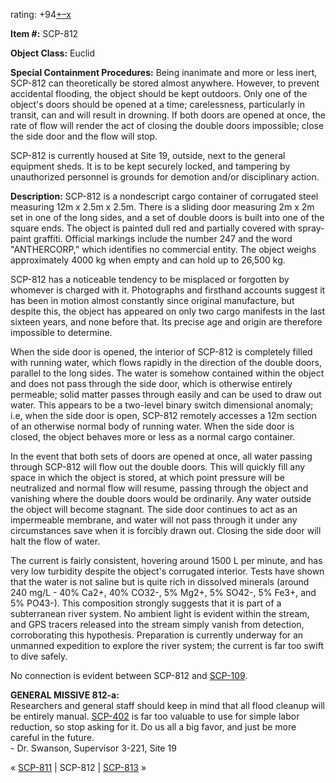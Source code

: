 rating: +94[+](javascript:; "I like it")[–](javascript:; "I don't like it")[x](javascript:; "Cancel my vote")

**Item #:** SCP-812

**Object Class:** Euclid

**Special Containment Procedures:** Being inanimate and more or less inert, SCP-812 can theoretically be stored almost anywhere. However, to prevent accidental flooding, the object should be kept outdoors. Only one of the object's doors should be opened at a time; carelessness, particularly in transit, can and will result in drowning. If both doors are opened at once, the rate of flow will render the act of closing the double doors impossible; close the side door and the flow will stop.

SCP-812 is currently housed at Site 19, outside, next to the general equipment sheds. It is to be kept securely locked, and tampering by unauthorized personnel is grounds for demotion and/or disciplinary action.

**Description:** SCP-812 is a nondescript cargo container of corrugated steel measuring 12m x 2.5m x 2.5m. There is a sliding door measuring 2m x 2m set in one of the long sides, and a set of double doors is built into one of the square ends. The object is painted dull red and partially covered with spray-paint graffiti. Official markings include the number 247 and the word "ANTHERCORP," which identifies no commercial entity. The object weighs approximately 4000 kg when empty and can hold up to 26,500 kg.

SCP-812 has a noticeable tendency to be misplaced or forgotten by whomever is charged with it. Photographs and firsthand accounts suggest it has been in motion almost constantly since original manufacture, but despite this, the object has appeared on only two cargo manifests in the last sixteen years, and none before that. Its precise age and origin are therefore impossible to determine.

When the side door is opened, the interior of SCP-812 is completely filled with running water, which flows rapidly in the direction of the double doors, parallel to the long sides. The water is somehow contained within the object and does not pass through the side door, which is otherwise entirely permeable; solid matter passes through easily and can be used to draw out water. This appears to be a two-level binary switch dimensional anomaly; i.e, when the side door is open, SCP-812 remotely accesses a 12m section of an otherwise normal body of running water. When the side door is closed, the object behaves more or less as a normal cargo container.

In the event that both sets of doors are opened at once, all water passing through SCP-812 will flow out the double doors. This will quickly fill any space in which the object is stored, at which point pressure will be neutralized and normal flow will resume, passing through the object and vanishing where the double doors would be ordinarily. Any water outside the object will become stagnant. The side door continues to act as an impermeable membrane, and water will not pass through it under any circumstances save when it is forcibly drawn out. Closing the side door will halt the flow of water.

The current is fairly consistent, hovering around 1500 L per minute, and has very low turbidity despite the object's corrugated interior. Tests have shown that the water is not saline but is quite rich in dissolved minerals (around 240 mg/L - 40% Ca2+, 40% CO32-, 5% Mg2+, 5% SO42-, 5% Fe3+, and 5% PO43-). This composition strongly suggests that it is part of a subterranean river system. No ambient light is evident within the stream, and GPS tracers released into the stream simply vanish from detection, corroborating this hypothesis. Preparation is currently underway for an unmanned expedition to explore the river system; the current is far too swift to dive safely.

No connection is evident between SCP-812 and [SCP-109](/scp-109).

**GENERAL MISSIVE 812-a:**  
Researchers and general staff should keep in mind that all flood cleanup will be entirely manual. [SCP-402](/scp-402) is far too valuable to use for simple labor reduction, so stop asking for it. Do us all a big favor, and just be more careful in the future.  
\- Dr. Swanson, Supervisor 3-221, Site 19

« [SCP-811](/scp-811) | SCP-812 | [SCP-813](/scp-813) »